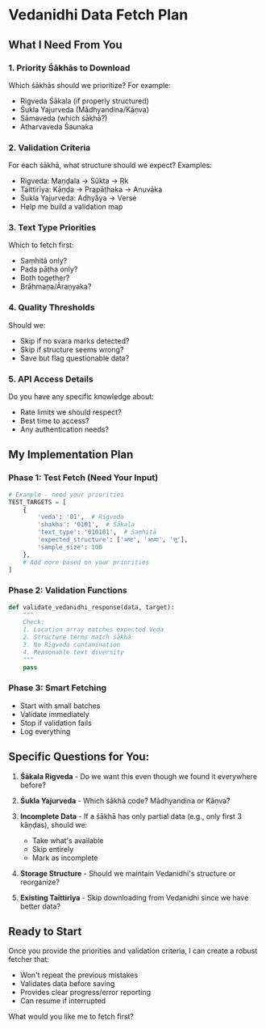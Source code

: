 # Vedanidhi Data Fetch Plan

## What I Need From You

### 1. **Priority Śākhās to Download**
Which śākhās should we prioritize? For example:
- Rigveda Śākala (if properly structured)
- Śukla Yajurveda (Mādhyandina/Kāṇva)
- Sāmaveda (which śākhā?)
- Atharvaveda Śaunaka

### 2. **Validation Criteria**
For each śākhā, what structure should we expect? Examples:
- Rigveda: Maṇḍala → Sūkta → Ṛk
- Taittirīya: Kāṇḍa → Prapāṭhaka → Anuvāka
- Śukla Yajurveda: Adhyāya → Verse
- Help me build a validation map

### 3. **Text Type Priorities**
Which to fetch first:
- Saṃhitā only?
- Pada pāṭha only?
- Both together?
- Brāhmaṇa/Āraṇyaka?

### 4. **Quality Thresholds**
Should we:
- Skip if no svara marks detected?
- Skip if structure seems wrong?
- Save but flag questionable data?

### 5. **API Access Details**
Do you have any specific knowledge about:
- Rate limits we should respect?
- Best time to access?
- Any authentication needs?

## My Implementation Plan

### Phase 1: Test Fetch (Need Your Input)
```python
# Example - need your priorities
TEST_TARGETS = [
    {
        'veda': '01',  # Rigveda
        'shakha': '0101',  # Śākala
        'text_type': '010101',  # Saṃhitā
        'expected_structure': ['अष्ट', 'अध्या', 'सू'],
        'sample_size': 100
    },
    # Add more based on your priorities
]
```

### Phase 2: Validation Functions
```python
def validate_vedanidhi_response(data, target):
    """
    Check:
    1. Location array matches expected Veda
    2. Structure terms match śākhā
    3. No Rigveda contamination
    4. Reasonable text diversity
    """
    pass
```

### Phase 3: Smart Fetching
- Start with small batches
- Validate immediately
- Stop if validation fails
- Log everything

## Specific Questions for You:

1. **Śākala Rigveda** - Do we want this even though we found it everywhere before?

2. **Śukla Yajurveda** - Which śākhā code? Mādhyandina or Kāṇva?

3. **Incomplete Data** - If a śākhā has only partial data (e.g., only first 3 kāṇḍas), should we:
   - Take what's available
   - Skip entirely
   - Mark as incomplete

4. **Storage Structure** - Should we maintain Vedanidhi's structure or reorganize?

5. **Existing Taittirīya** - Skip downloading from Vedanidhi since we have better data?

## Ready to Start

Once you provide the priorities and validation criteria, I can create a robust fetcher that:
- Won't repeat the previous mistakes
- Validates data before saving
- Provides clear progress/error reporting
- Can resume if interrupted

What would you like me to fetch first?